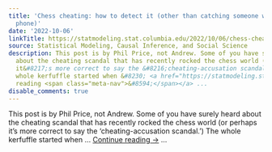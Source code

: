 ```yaml
---
title: 'Chess cheating: how to detect it (other than catching someone with a shoe
  phone)'
date: '2022-10-06'
linkTitle: https://statmodeling.stat.columbia.edu/2022/10/06/chess-cheating-how-to-detect-it-other-than-catching-someone-with-a-shoe-phone/
source: Statistical Modeling, Causal Inference, and Social Science
description: This post is by Phil Price, not Andrew. Some of you have surely heard
  about the cheating scandal that has recently rocked the chess world (or perhaps
  it&#8217;s more correct to say the &#8216;cheating-accusation scandal.&#8217;) The
  whole kerfuffle started when &#8230; <a href="https://statmodeling.stat.columbia.edu/2022/10/06/chess-cheating-how-to-detect-it-other-than-catching-someone-with-a-shoe-phone/">Continue
  reading <span class="meta-nav">&#8594;</span></a> ...
disable_comments: true
---
```

This post is by Phil Price, not Andrew. Some of you have surely heard about the cheating scandal that has recently rocked the chess world (or perhaps it&#8217;s more correct to say the &#8216;cheating-accusation scandal.&#8217;) The whole kerfuffle started when &#8230; <a href="https://statmodeling.stat.columbia.edu/2022/10/06/chess-cheating-how-to-detect-it-other-than-catching-someone-with-a-shoe-phone/">Continue reading <span class="meta-nav">&#8594;</span></a> ...